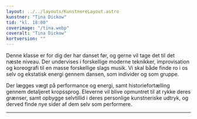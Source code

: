 ```yaml
---
layout: ../../layouts/KunstnereLayout.astro
kunstner: "Tina Dickow"
tid: "kl. 18:00"
coverimage: "/tina.webp"
coveralt: "Tina Dickow"
kortversion: ""
---
```


Denne klasse er for dig der har danset før, og gerne vil tage det til det næste niveau. Der undervises i forskellige moderne teknikker, improvisation og koreografi til en masse forskellige slags musik. Vi skal både finde ro i os selv og ekstatisk energi gennem dansen, som individer og som gruppe.

Der lægges vægt på performance og energi, samt historiefortælling gennem detaljeret kropssprog. Eleverne vil blive opmuntret til at rykke deres grænser, samt opbygge selvtillid i deres personlige kunstneriske udtryk, og derved finde nye sider af dem selv som performere.

---
